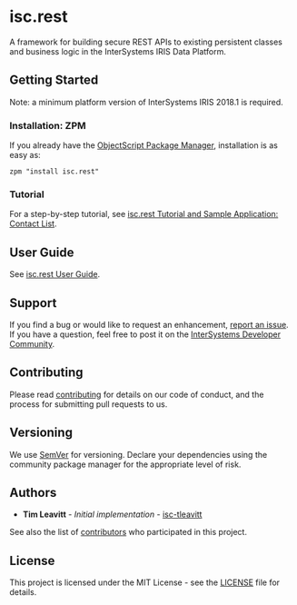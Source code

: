# isc.rest
A framework for building secure REST APIs to existing persistent classes and business logic in the InterSystems IRIS Data Platform.

## Getting Started
Note: a minimum platform version of InterSystems IRIS 2018.1 is required.

### Installation: ZPM

If you already have the [ObjectScript Package Manager](https://openexchange.intersystems.com/package/ObjectScript-Package-Manager-2), installation is as easy as:
```
zpm "install isc.rest"
```

### Tutorial
For a step-by-step tutorial, see [isc.rest Tutorial and Sample Application: Contact List](https://github.com/intersystems/isc-rest/blob/master/docs/sample-phonebook.md).

## User Guide
See [isc.rest User Guide](https://github.com/intersystems/isc-rest/blob/master/docs/user-guide.md).

## Support
If you find a bug or would like to request an enhancement, [report an issue](https://github.com/intersystems/isc-rest/issues/new). If you have a question, feel free to post it on the [InterSystems Developer Community](https://community.intersystems.com/).

## Contributing
Please read [contributing](https://github.com/intersystems/isc-rest/blob/master/CONTRIBUTING.md) for details on our code of conduct, and the process for submitting pull requests to us.

## Versioning
We use [SemVer](http://semver.org/) for versioning. Declare your dependencies using the community package manager for the appropriate level of risk.

## Authors
* **Tim Leavitt** - *Initial implementation* - [isc-tleavitt](http://github.com/isc-tleavitt)

See also the list of [contributors](https://github.com/intersystems/isc-rest/graphs/contributors) who participated in this project.

## License
This project is licensed under the MIT License - see the [LICENSE](https://github.com/intersystems/isc-rest/blob/master/LICENSE) file for details.
